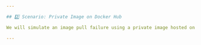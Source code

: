```yaml
---

## 2️⃣ Scenario: Private Image on Docker Hub

We will simulate an image pull failure using a private image hosted on Docker Hub and fix it by using a Kubernetes `imagePullSecret`.

---
```

